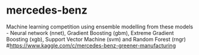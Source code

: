 # mercedes-benz
Machine learning competition using ensemble modelling from these models - Neural network (nnet), Gradient Boosting (gbm), Extreme Gradient Boosting (xgb), Support Vector Machine (svm) and Random Forest (rngr)
#https://www.kaggle.com/c/mercedes-benz-greener-manufacturing
